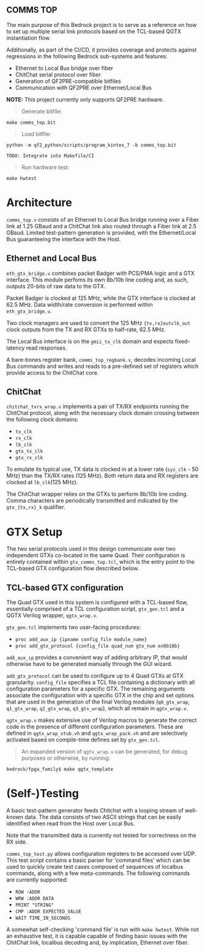 ## COMMS TOP

The main purpose of this Bedrock project is to serve as a reference on how to set up
multiple serial link protocols based on the TCL-based QGTX instantiation flow.

Additionally, as part of the CI/CD, it provides coverage and protects against
regressions in the following Bedrock sub-systems and features:
* Ethernet to Local Bus bridge over fiber
* ChitChat serial protocol over fiber
* Generation of QF2PRE-compatible bitfiles
* Communication with QF2PRE over Ethernet/Local Bus

**NOTE:** This project currently only supports QF2PRE hardware.

> Generate bitfile:

`make comms_top.bit`

> Load bitfile:

```
python -m qf2_python/scripts/program_kintex_7 -b comms_top.bit

TODO: Integrate into Makefile/CI
```

> Run hardware test:

`make hwtest`


# Architecture

`comms_top.v` consists of an Ethernet to Local Bus bridge running over a Fiber link at 1.25 GBaud
and a ChitChat link also routed through a Fiber link at 2.5 GBaud. Limited test-pattern
generation is provided, with the Ethernet/Local Bus guaranteeing the interface with the Host.

## Ethernet and Local Bus

`eth_gtx_bridge.v` combines packet Badger with PCS/PMA logic and a GTX interface. This module
perfoms its own 8b/10b line coding and, as such, outputs 20-bits of raw data to the GTX.

Packet Badger is clocked at 125 MHz, while the GTX interface is clocked at 62.5 MHz.
Data width/rate conversion is performed within `eth_gtx_bridge.v`.

Two clock managers are used to convert the 125 MHz `{tx,rx}outclk_out` clock outputs from
the TX and RX GTXs to half-rate, 62.5 MHz.

The Local Bus interface is on the `gmii_tx_clk` domain and expects fixed-latency read responses.

A bare-bones register bank, `comms_top_regbank.v`, decodes incoming Local Bus commands and writes
and reads to a pre-defined set of registers which provide access to the ChitChat core.

## ChitChat

`chitchat_txrx_wrap.v` implements a pair of TX/RX endpoints running the ChitChat protocol, along
with the necessary clock domain crossing between the following clock domains:
* `tx_clk`
* `rx_clk`
* `lb_clk`
* `gtx_tx_clk`
* `gtx_rx_clk`

To emulate its typical use, TX data is clocked in at a lower rate (`sys_clk` - 50 MHz) than the
TX/RX rates (125 MHz). Both return data and RX registers are clocked at `lb_clk`(125 MHz).

The ChitChat wrapper relies on the GTXs to perform 8b/10b line coding. Comma characters are
periodically transmitted and indicated by the `gtx_{tx,rx}_k` qualifier.

# GTX Setup

The two serial protocols used in this design communicate over two independent GTXs co-located in
the same Quad. Their configuration is entirely contained within `gtx_comms_top.tcl`, which is the
entry point to the TCL-based GTX configuration flow described below.

## TCL-based GTX configuration

The Quad GTX used in this system is configured with a TCL-based flow, essentially comprised of a
TCL configuration script, `gtx_gen.tcl` and a QGTX Verilog wrapper, `qgtx_wrap.v`.

`gtx_gen.tcl` implements two user-facing procedures:
* `proc add_aux_ip {ipname config_file module_name}`
* `proc add_gtx_protocol {config_file quad_num gtx_num en8b10b}`

`add_aux_ip` provides a convenient way of adding arbitrary IP, that would otherwise have to be
generated manually through the GUI wizard.

`add_gtx_protocol` can be used to configure up to 4 Quad GTXs at GTX granularity. `config_file` specifies
a TCL file containing a dictionary with all configuration parameters for a specific GTX. The remaining
arguments associate the configuration with a specific GTX in the chip and set options that are used in
the generation of the final Verilog modules (`q0_gtx_wrap`, `q1_gtx_wrap`, `q2_gtx_wrap`, `q3_gtx_wrap`),
which all remain in `qgtx_wrap.v`.

`qgtx_wrap.v` makes extensive use of Verilog macros to generate the correct code in the presence of
different configuration parameters. These are defined in `qgtx_wrap_stub.vh` and `qgtx_wrap_pack.vh` and
are selectively activated based on compile-time defines set by `gtx_gen.tcl`.

> An expanded version of `qgtx_wrap.v` can be generated, for debug purposes or otherwise, by running:

`bedrock/fpga_family$ make qgtx_template`


# (Self-)Testing

A basic test-pattern generator feeds Chitchat with a looping stream of well-known data. The data
consists of two ASCII strings that can be easily identified when read from the Host over Local Bus.

Note that the transmitted data is currently not tested for correctness on the RX side.

`comms_top_test.py` allows configuration registers to be accessed over UDP.
This test script contains a basic parser for 'command files' which can be used to quickly
create test cases composed of sequences of localbus commands, along with a few meta-commands.
The following commands are currently supported:
* `RDW :ADDR`
* `WRW :ADDR DATA`
* `PRINT "STRING"`
* `CMP :ADDR EXPECTED_VALUE`
* `WAIT TIME_IN_SECONDS`

A somewhat self-checking 'command file' is run with `make hwtest`. While not an exhaustive test,
it is capable capable of finding basic issues with the ChitChat link, localbus decoding
and, by implication, Ethernet over fiber.

